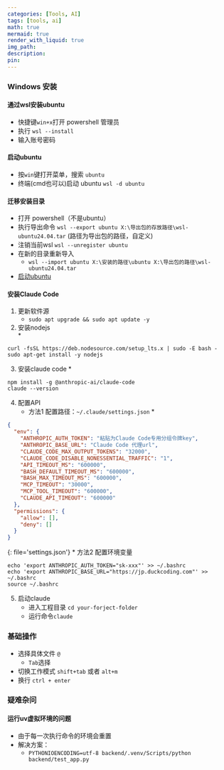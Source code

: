 ```yaml
---
categories: [Tools, AI]
tags: [tools, ai]
math: true
mermaid: true
render_with_liquid: true
img_path: 
description:
pin: 
---
```

  
### Windows 安装  
#### 通过wsl安装ubuntu
* 快捷键`win+x`打开 powershell 管理员
* 执行 `wsl --install`
* 输入账号密码
  
#### 启动ubuntu
* 按`win`键打开菜单，搜索 `ubuntu`
* 终端(cmd也可以)启动 ubuntu `wsl -d ubuntu`
  
  
#### 迁移安装目录
* 打开 powershell（不是ubuntu）
* 执行导出命令 `wsl --export ubuntu X:\导出包的存放路径\wsl-ubuntu24.04.tar`  (路径为导出包的路径，自定义)
* 注销当前wsl `wsl --unregister ubuntu`
* 在新的目录重新导入 
    * `wsl --import ubuntu X:\安装的路径\ubuntu X:\导出包的路径\wsl-ubuntu24.04.tar`
* [启动ubuntu](#启动ubuntu)
  
#### 安装Claude Code
1. 更新软件源
    * `sudo apt upgrade && sudo apt update -y`
2. 安装nodejs  
    * 
```shell
curl -fsSL https://deb.nodesource.com/setup_lts.x | sudo -E bash -
sudo apt-get install -y nodejs
```
3. 安装claude code
    * 
```shell
npm install -g @anthropic-ai/claude-code
claude --version
```
4. 配置API
    * 方法1 配置路径：`~/.claude/settings.json`
        * 
```json
{
  "env": {
    "ANTHROPIC_AUTH_TOKEN": "粘贴为Claude Code专用分组令牌key",
    "ANTHROPIC_BASE_URL": "Claude Code 代理url",
    "CLAUDE_CODE_MAX_OUTPUT_TOKENS": "32000",
    "CLAUDE_CODE_DISABLE_NONESSENTIAL_TRAFFIC": "1",
    "API_TIMEOUT_MS": "600000",
    "BASH_DEFAULT_TIMEOUT_MS": "600000",
    "BASH_MAX_TIMEOUT_MS": "600000",
    "MCP_TIMEOUT": "30000",
    "MCP_TOOL_TIMEOUT": "600000",
    "CLAUDE_API_TIMEOUT": "600000"
  },
  "permissions": {
    "allow": [],
    "deny": []
  }
}
```
{: file='settings.json'}
    * 方法2 配置环境变量
```shell
echo 'export ANTHROPIC_AUTH_TOKEN="sk-xxx"' >> ~/.bashrc
echo 'export ANTHROPIC_BASE_URL="https://jp.duckcoding.com"' >> ~/.bashrc
source ~/.bashrc
```
5. 启动claude 
    * 进入工程目录 `cd your-forject-folder`
    * 运行命令`claude`


### 基础操作
* 选择具体文件 `@`
    * `Tab`选择
* 切换工作模式 `shift+tab`  或者 `alt+m`
* 换行 `ctrl + enter`
  
  
### 疑难杂问  
#### 运行uv虚拟环境的问题  
* 由于每一次执行命令的环境会重置
* 解决方案：
    * `PYTHONIOENCODING=utf-8 backend/.venv/Scripts/python backend/test_app.py`